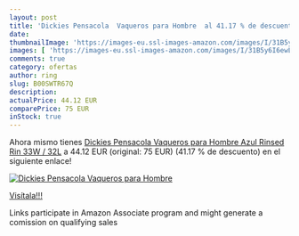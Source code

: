 ```yaml
---
layout: post
title: 'Dickies Pensacola  Vaqueros para Hombre  al 41.17 % de descuento'
date: 
thumbnailImage: 'https://images-eu.ssl-images-amazon.com/images/I/31B5y6I6ewL._SL200_.jpg'
images: [ 'https://images-eu.ssl-images-amazon.com/images/I/31B5y6I6ewL._SL200_.jpg' ]
comments: true
category: ofertas
author: ring
slug: B00SWTR67Q
description:
actualPrice: 44.12 EUR
comparePrice: 75 EUR
inStock: true
---
```


Ahora mismo tienes [Dickies Pensacola  Vaqueros para Hombre  Azul  Rinsed Rin   33W / 32L](https://www.amazon.es/dp/B00SWTR67Q/?tag=tolees-21) a 44.12 EUR (original: 75 EUR) (41.17 %  de descuento) en el siguiente enlace!

[![Dickies Pensacola  Vaqueros para Hombre ](https://images-eu.ssl-images-amazon.com/images/I/31B5y6I6ewL._SL200_.jpg)](https://www.amazon.es/dp/B00SWTR67Q/?tag=tolees-21)

[Visítala!!!](https://www.amazon.es/dp/B00SWTR67Q/?tag=tolees-21)

Links participate in Amazon Associate program and might generate a comission on qualifying sales
